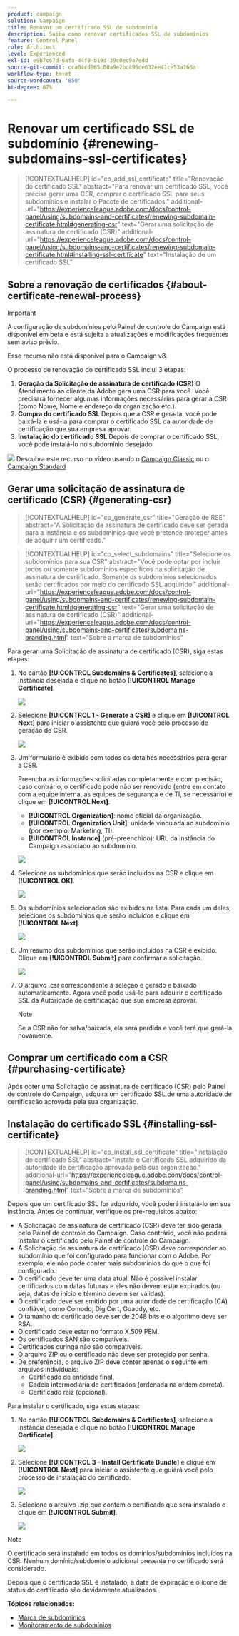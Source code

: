 ```yaml
---
product: campaign
solution: Campaign
title: Renovar um certificado SSL de subdomínio
description: Saiba como renovar certificados SSL de subdomínios
feature: Control Panel
role: Architect
level: Experienced
exl-id: e9b7c67d-6afa-44f9-b19d-39c0ec9a7edd
source-git-commit: cca04cd965c00a9e2bc496de632ee41ce53a166a
workflow-type: tm+mt
source-wordcount: '850'
ht-degree: 87%

---
```


# Renovar um certificado SSL de subdomínio {#renewing-subdomains-ssl-certificates}

>[!CONTEXTUALHELP]
>id="cp_add_ssl_certificate"
>title="Renovação do certificado SSL"
>abstract="Para renovar um certificado SSL, você precisa gerar uma CSR, comprar o certificado SSL para seus subdomínios e instalar o Pacote de certificados."
>additional-url="https://experienceleague.adobe.com/docs/control-panel/using/subdomains-and-certificates/renewing-subdomain-certificate.html#generating-csr" text="Gerar uma solicitação de assinatura de certificado (CSR)"
>additional-url="https://experienceleague.adobe.com/docs/control-panel/using/subdomains-and-certificates/renewing-subdomain-certificate.html#installing-ssl-certificate" text="Instalação de um certificado SSL"

## Sobre a renovação de certificados {#about-certificate-renewal-process}

>[!IMPORTANT]
>
>A configuração de subdomínios pelo Painel de controle do Campaign está disponível em beta e está sujeita a atualizações e modificações frequentes sem aviso prévio.
>
>Esse recurso não está disponível para o Campaign v8.

O processo de renovação do certificado SSL inclui 3 etapas:

1. **Geração da Solicitação de assinatura de certificado (CSR)**
O Atendimento ao cliente da Adobe gera uma CSR para você. Você precisará fornecer algumas informações necessárias para gerar a CSR (como Nome, Nome e endereço da organização etc.).
1. **Compra do certificado SSL**
Depois que a CSR é gerada, você pode baixá-la e usá-la para comprar o certificado SSL da autoridade de certificação que sua empresa aprovar.
1. **Instalação do certificado SSL**
Depois de comprar o certificado SSL, você pode instalá-lo no subdomínio desejado.

![](assets/do-not-localize/how-to-video.png) Descubra este recurso no vídeo usando o [Campaign Classic](https://experienceleague.adobe.com/docs/campaign-classic-learn/control-panel/subdomains-and-certificates/adding-ssl-certificates.html#subdomains-and-certificates) ou o [Campaign Standard](https://experienceleague.adobe.com/docs/campaign-standard-learn/control-panel/subdomains-and-certificates/adding-ssl-certificates.html#adding-ssl-certificates)

## Gerar uma solicitação de assinatura de certificado (CSR) {#generating-csr}

>[!CONTEXTUALHELP]
>id="cp_generate_csr"
>title="Geração de RSE"
>abstract="A Solicitação de assinatura de certificado deve ser gerada para a instância e os subdomínios que você pretende proteger antes de adquirir um certificado."

>[!CONTEXTUALHELP]
>id="cp_select_subdomains"
>title="Selecione os subdomínios para sua CSR"
>abstract="Você pode optar por incluir todos ou somente subdomínios específicos na solicitação de assinatura de certificado. Somente os subdomínios selecionados serão certificados por meio do certificado SSL adquirido."
>additional-url="https://experienceleague.adobe.com/docs/control-panel/using/subdomains-and-certificates/renewing-subdomain-certificate.html#generating-csr" text="Gerar uma solicitação de assinatura de certificado (CSR)"
>additional-url="https://experienceleague.adobe.com/docs/control-panel/using/subdomains-and-certificates/subdomains-branding.html" text="Sobre a marca de subdomínios"

Para gerar uma Solicitação de assinatura de certificado (CSR), siga estas etapas:

1. No cartão **[!UICONTROL Subdomains & Certificates]**, selecione a instância desejada e clique no botão **[!UICONTROL Manage Certificate]**.

   ![](assets/renewal1.png)

1. Selecione **[!UICONTROL 1 - Generate a CSR]** e clique em **[!UICONTROL Next]** para iniciar o assistente que guiará você pelo processo de geração de CSR.

   ![](assets/renewal2.png)

1. Um formulário é exibido com todos os detalhes necessários para gerar a CSR.

   Preencha as informações solicitadas completamente e com precisão, caso contrário, o certificado pode não ser renovado (entre em contato com a equipe interna, as equipes de segurança e de TI, se necessário) e clique em **[!UICONTROL Next]**.

   * **[!UICONTROL Organization]**: nome oficial da organização.
   * **[!UICONTROL Organization Unit]**: unidade vinculada ao subdomínio (por exemplo: Marketing, TI).
   * **[!UICONTROL Instance]** (pré-preenchido): URL da instância do Campaign associado ao subdomínio.

   ![](assets/renewal3.png)

1. Selecione os subdomínios que serão incluídos na CSR e clique em **[!UICONTROL OK]**.

   ![](assets/renewal4.png)

1. Os subdomínios selecionados são exibidos na lista. Para cada um deles, selecione os subdomínios que serão incluídos e clique em **[!UICONTROL Next]**.

   ![](assets/renewal5.png)

1. Um resumo dos subdomínios que serão incluídos na CSR é exibido. Clique em **[!UICONTROL Submit]** para confirmar a solicitação.

   ![](assets/renewal6.png)

1. O arquivo .csr correspondente à seleção é gerado e baixado automaticamente. Agora você pode usá-lo para adquirir o certificado SSL da Autoridade de certificação que sua empresa aprovar.

   >[!NOTE]
   >
   >Se a CSR não for salva/baixada, ela será perdida e você terá que gerá-la novamente.

## Comprar um certificado com a CSR {#purchasing-certificate}

Após obter uma Solicitação de assinatura de certificado (CSR) pelo Painel de controle do Campaign, adquira um certificado SSL de uma autoridade de certificação aprovada pela sua organização.

## Instalação do certificado SSL {#installing-ssl-certificate}

>[!CONTEXTUALHELP]
>id="cp_install_ssl_certificate"
>title="Instalação do certificado SSL"
>abstract="Instale o Certificado SSL adquirido da autoridade de certificação aprovada pela sua organização."
>additional-url="https://experienceleague.adobe.com/docs/control-panel/using/subdomains-and-certificates/subdomains-branding.html" text="Sobre a marca de subdomínios"

Depois que um certificado SSL for adquirido, você poderá instalá-lo em sua instância. Antes de continuar, verifique os pré-requisitos abaixo:

* A Solicitação de assinatura de certificado (CSR) deve ter sido gerada pelo Painel de controle do Campaign. Caso contrário, você não poderá instalar o certificado pelo Painel de controle do Campaign.
* A Solicitação de assinatura de certificado (CSR) deve corresponder ao subdomínio que foi configurado para funcionar com o Adobe. Por exemplo, ele não pode conter mais subdomínios do que o que foi configurado.
* O certificado deve ter uma data atual. Não é possível instalar certificados com datas futuras e eles não devem estar expirados (ou seja, datas de início e término devem ser válidas).
* O certificado deve ser emitido por uma autoridade de certificação (CA) confiável, como Comodo, DigiCert, Goaddy, etc.
* O tamanho do certificado deve ser de 2048 bits e o algoritmo deve ser RSA.
* O certificado deve estar no formato X.509 PEM.
* Os certificados SAN são compatíveis.
* Certificados curinga não são compatíveis.
* O arquivo ZIP ou o certificado não deve ser protegido por senha.
* De preferência, o arquivo ZIP deve conter apenas o seguinte em arquivos individuais:
   * Certificado de entidade final.
   * Cadeia intermediária de certificados (ordenada na ordem correta).
   * Certificado raiz (opcional).

Para instalar o certificado, siga estas etapas:

1. No cartão **[!UICONTROL Subdomains & Certificates]**, selecione a instância desejada e clique no botão **[!UICONTROL Manage Certificate]**.

   ![](assets/renewal1.png)

1. Selecione **[!UICONTROL 3 - Install Certificate Bundle]** e clique em **[!UICONTROL Next]** para iniciar o assistente que guiará você pelo processo de instalação do certificado.

   ![](assets/install1.png)

1. Selecione o arquivo .zip que contém o certificado que será instalado e clique em **[!UICONTROL Submit]**.

   ![](assets/install2.png)

>[!NOTE]
>
>O certificado será instalado em todos os domínios/subdomínios incluídos na CSR. Nenhum domínio/subdomínio adicional presente no certificado será considerado.

Depois que o certificado SSL é instalado, a data de expiração e o ícone de status do certificado são devidamente atualizados.

**Tópicos relacionados:**

* [Marca de subdomínios](../../subdomains-certificates/using/subdomains-branding.md)
* [Monitoramento de subdomínios](../../subdomains-certificates/using/monitoring-subdomains.md)
